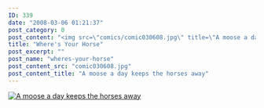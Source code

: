 ```yaml
---
ID: 339
date: "2008-03-06 01:21:37"
post_category: 0
post_content: "<img src=\"comics/comic030608.jpg\" title=\"A moose a day keeps the horses away\" />"
title: "Where's Your Horse"
post_excerpt: ""
post_name: "wheres-your-horse"
post_content_src: "comic030608.jpg"
post_content_title: "A moose a day keeps the horses away"
---
```



[![A moose a day keeps the horses away](/comics-hi-res/comic030608.jpg)](/comics-hi-res/comic030608.jpg "A moose a day keeps the horses away")
